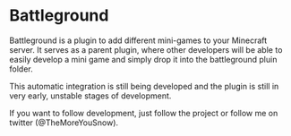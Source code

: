 Battleground
============

Battleground is a plugin to add different mini-games to your Minecraft server. 
It serves as a parent plugin, where other developers will be able to easily develop a mini game and simply drop it into the battleground pluin folder.

This automatic integration is still being developed and the plugin is still in very early, unstable stages of development.

If you want to follow development, just follow the project or follow me on twitter (@TheMoreYouSnow).
